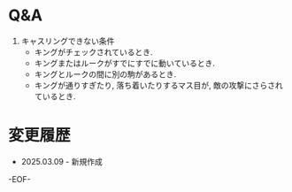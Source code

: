 # Q&A
1. キャスリングできない条件
    * キングがチェックされているとき.
    * キングまたはルークがすでにすでに動いているとき.
    * キングとルークの間に別の駒があるとき.
    * キングが通りすぎたり, 落ち着いたりするマス目が, 敵の攻撃にさらされているとき.

# 変更履歴
* 2025.03.09 - 新規作成

-EOF-